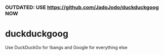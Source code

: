 ### OUTDATED: USE https://github.com/JadoJodo/duckduckgoog NOW

# duckduckgoog

Use DuckDuckGo for !bangs and Google for everything else
